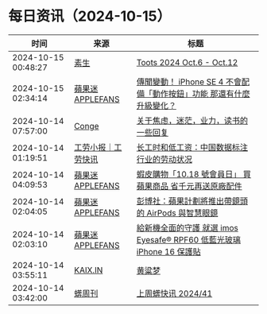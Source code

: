 ﻿# 每日资讯（2024-10-15）

|时间|来源|标题|
|---|---|---|
|2024-10-15 00:48:27|[素生](http://z.arlmy.me/atom.xml)|[Toots 2024 Oct.6 - Oct.12](http://z.arlmy.me/posts/MastodonArchives/2024/MastodonTootsArchives_20241012/)|
|2024-10-15 02:34:14|[蘋果迷 APPLEFANS](https://applefans.today/feed/)|[傳聞變動！ iPhone SE 4 不會配備「動作按鈕」功能 那還有什麼升級變化？](https://applefans.today/2024-10-iphone-se-4-action-button-rumors/)|
|2024-10-14 07:57:00|[Conge](https://conge.github.io/feed.xml)|[关于焦虑，迷茫，业力，读书的一些回复](https://conge.livingwithfcs.org/2024/10/14/comments/)|
|2024-10-14 01:19:51|[工劳小报｜工劳快讯](https://newsletter.laborinfocn.com/rss)|[长工时和低工资：中国数据标注行业的劳动状况](https://feed.laborinfocn7.com/datalabel-workers/)|
|2024-10-14 04:09:53|[蘋果迷 APPLEFANS](https://applefans.today/feed/)|[蝦皮購物「10.18 號會員日」 買蘋果商品 省千元再送原廠配件](https://applefans.today/2024-10-shopee-event-news/)|
|2024-10-14 02:04:05|[蘋果迷 APPLEFANS](https://applefans.today/feed/)|[彭博社：蘋果計劃將推出帶鏡頭的 AirPods 與智慧眼鏡](https://applefans.today/2024-10-apple-smart-glasses-ar-airpods/)|
|2024-10-14 02:03:10|[蘋果迷 APPLEFANS](https://applefans.today/feed/)|[給新機全面的守護 就選 imos Eyesafe® RPF60 低藍光玻璃 iPhone 16 保護貼](https://applefans.today/2024-10-iphone16-imos-low-blue-light-iphone-screen-protector/)|
|2024-10-14 03:55:11|[KAIX.IN](https://kaix.in/feed/)|[黄粱梦](https://kaix.in/2024/1014-the-millet-dream/)|
|2024-10-14 03:42:00|[蠎周刊](https://weekly.pychina.org/feeds/all.atom.xml)|[上周蠎快讯 2024/41](https://weekly.pychina.org/pyrecap/pyrw-2441.html)|
